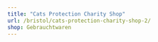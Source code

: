 ```yaml
---
title: "Cats Protection Charity Shop"
url: /bristol/cats-protection-charity-shop-2/
shop: Gebrauchtwaren
---
```

